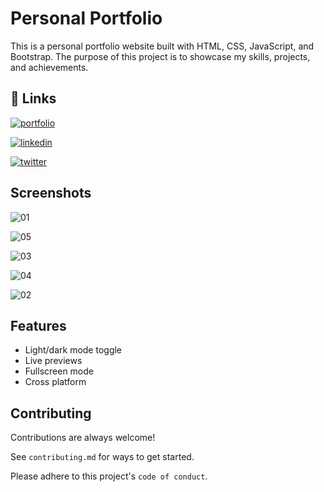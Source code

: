 
# Personal Portfolio

This is a personal portfolio website built with HTML, CSS, JavaScript, and Bootstrap. The purpose of this project is to showcase my skills, projects, and achievements.

## 🔗 Links
[![portfolio](https://img.shields.io/badge/my_portfolio-000?style=for-the-badge&logo=ko-fi&logoColor=white)](https://anshulsahu01.github.io/Portfolio/)

[![linkedin](https://img.shields.io/badge/linkedin-0A66C2?style=for-the-badge&logo=linkedin&logoColor=white)](https://www.linkedin.com/in/anshul-sahu-4a0214200/)

[![twitter](https://img.shields.io/badge/twitter-1DA1F2?style=for-the-badge&logo=twitter&logoColor=white)](https://twitter.com/Anshulxsahu/)

## Screenshots

![01](https://github.com/anshulsahu01/Portfolio/assets/113385391/a05f9b0b-be03-4664-aa74-d947939a3196)



![05](https://github.com/anshulsahu01/Portfolio/assets/113385391/05fbadc4-86db-463e-b0dd-be094cb50c63)


![03](https://github.com/anshulsahu01/Portfolio/assets/113385391/e246b196-d40d-4180-af26-beacc3f1660b)


![04](https://github.com/anshulsahu01/Portfolio/assets/113385391/a7484797-7397-4c30-b3fb-6056fedb6080)

![02](https://github.com/anshulsahu01/Portfolio/assets/113385391/25ed5a3f-c930-493e-8be9-8674d934f0ff)



## Features

- Light/dark mode toggle
- Live previews
- Fullscreen mode
- Cross platform


## Contributing

Contributions are always welcome!

See `contributing.md` for ways to get started.

Please adhere to this project's `code of conduct`.



